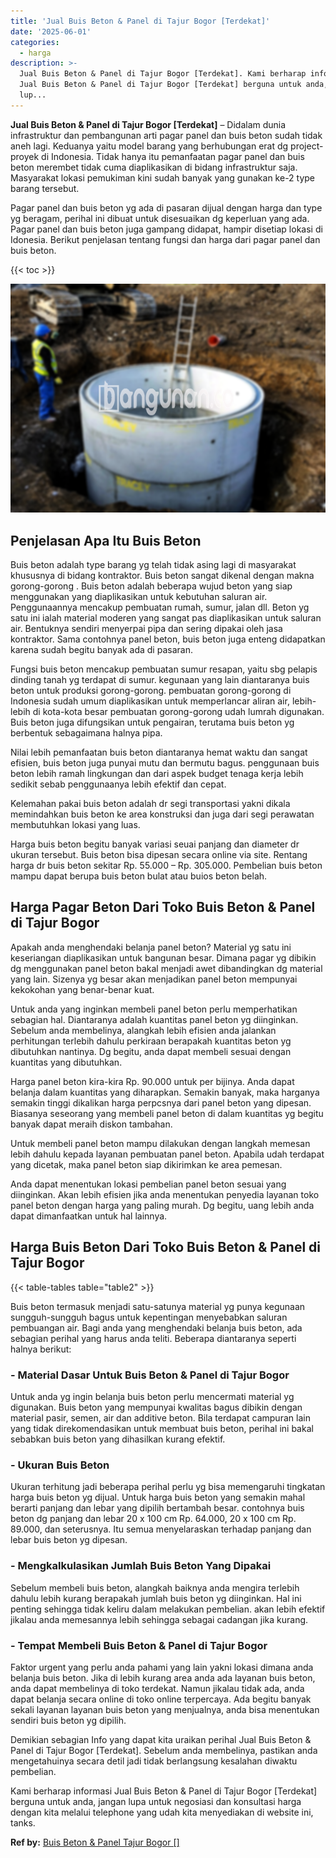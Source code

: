 ```yaml
---
title: 'Jual Buis Beton & Panel di Tajur Bogor [Terdekat]'
date: '2025-06-01'
categories:
  - harga
description: >-
  Jual Buis Beton & Panel di Tajur Bogor [Terdekat]. Kami berharap informasi
  Jual Buis Beton & Panel di Tajur Bogor [Terdekat] berguna untuk anda, jangan
  lup...
---
```


**Jual Buis Beton & Panel di Tajur Bogor \[Terdekat\]** – Didalam dunia infrastruktur dan pembangunan arti pagar panel dan buis beton sudah tidak aneh lagi. Keduanya yaitu model barang yang berhubungan erat dg project-proyek di Indonesia. Tidak hanya itu pemanfaatan pagar panel dan buis beton merembet tidak cuma diaplikasikan di bidang infrastruktur saja. Masyarakat lokasi pemukiman kini sudah banyak yang gunakan ke-2 type barang tersebut.

Pagar panel dan buis beton yg ada di pasaran dijual dengan harga dan type yg beragam, perihal ini dibuat untuk disesuaikan dg keperluan yang ada. Pagar panel dan buis beton juga gampang didapat, hampir disetiap lokasi di Idonesia. Berikut penjelasan tentang fungsi dan harga dari pagar panel dan buis beton.

{{< toc >}}

![Jual Buis Beton & Panel di Tajur Bogor [Terdekat]](/images/jual-panel-buis-beton-murah-43.png)

## Penjelasan Apa Itu Buis Beton

Buis beton adalah type barang yg telah tidak asing lagi di masyarakat khususnya di bidang kontraktor. Buis beton sangat dikenal dengan makna gorong-gorong . Buis beton adalah beberapa wujud beton yang siap menggunakan yang diaplikasikan untuk kebutuhan saluran air. Penggunaannya mencakup pembuatan rumah, sumur, jalan dll. Beton yg satu ini ialah material moderen yang sangat pas diaplikasikan untuk saluran air. Bentuknya sendiri menyerpai pipa dan sering dipakai oleh jasa kontraktor. Sama contohnya panel beton, buis beton juga enteng didapatkan karena sudah begitu banyak ada di pasaran.

Fungsi buis beton mencakup pembuatan sumur resapan, yaitu sbg pelapis dinding tanah yg terdapat di sumur. kegunaan yang lain diantaranya buis beton untuk produksi gorong-gorong. pembuatan gorong-gorong di Indonesia sudah umum diaplikasikan untuk memperlancar aliran air, lebih-lebih di kota-kota besar pembuatan gorong-gorong udah lumrah digunakan. Buis beton juga difungsikan untuk pengairan, terutama buis beton yg berbentuk sebagaimana halnya pipa.

Nilai lebih pemanfaatan buis beton diantaranya hemat waktu dan sangat efisien, buis beton juga punyai mutu dan bermutu bagus. penggunaan buis beton lebih ramah lingkungan dan dari aspek budget tenaga kerja lebih sedikit sebab penggunaanya lebih efektif dan cepat.

Kelemahan pakai buis beton adalah dr segi transportasi yakni dikala memindahkan buis beton ke area konstruksi dan juga dari segi perawatan membutuhkan lokasi yang luas.

Harga buis beton begitu banyak variasi seuai panjang dan diameter dr ukuran tersebut. Buis beton bisa dipesan secara online via site. Rentang harga dr buis beton sekitar Rp. 55.000 – Rp. 305.000. Pembelian buis beton mampu dapat berupa buis beton bulat atau buios beton belah.

## Harga Pagar Beton Dari Toko Buis Beton & Panel di Tajur Bogor

Apakah anda menghendaki belanja panel beton? Material yg satu ini keseriangan diaplikasikan untuk bangunan besar. Dimana pagar yg dibikin dg menggunakan panel beton bakal menjadi awet dibandingkan dg material yang lain. Sizenya yg besar akan menjadikan panel beton mempunyai kekokohan yang benar-benar kuat.

Untuk anda yang inginkan membeli panel beton perlu memperhatikan sebagian hal. Diantaranya adalah kuantitas panel beton yg diinginkan. Sebelum anda membelinya, alangkah lebih efisien anda jalankan perhitungan terlebih dahulu perkiraan berapakah kuantitas beton yg dibutuhkan nantinya. Dg begitu, anda dapat membeli sesuai dengan kuantitas yang dibutuhkan.

Harga panel beton kira-kira Rp. 90.000 untuk per bijinya. Anda dapat belanja dalam kuantitas yang diharapkan. Semakin banyak, maka harganya semakin tinggi dikalikan harga perpcsnya dari panel beton yang dipesan. Biasanya seseorang yang membeli panel beton di dalam kuantitas yg begitu banyak dapat meraih diskon tambahan.

Untuk membeli panel beton mampu dilakukan dengan langkah memesan lebih dahulu kepada layanan pembuatan panel beton. Apabila udah terdapat yang dicetak, maka panel beton siap dikirimkan ke area pemesan.

Anda dapat menentukan lokasi pembelian panel beton sesuai yang diinginkan. Akan lebih efisien jika anda menentukan penyedia layanan toko panel beton dengan harga yang paling murah. Dg begitu, uang lebih anda dapat dimanfaatkan untuk hal lainnya.

## Harga Buis Beton Dari Toko Buis Beton & Panel di Tajur Bogor

{{< table-tables table="table2" >}}

Buis beton termasuk menjadi satu-satunya material yg punya kegunaan sungguh-sungguh bagus untuk kepentingan menyebabkan saluran pembuangan air. Bagi anda yang menghendaki belanja buis beton, ada sebagian perihal yang harus anda teliti. Beberapa diantaranya seperti halnya berikut:

### \- Material Dasar Untuk Buis Beton & Panel di Tajur Bogor

Untuk anda yg ingin belanja buis beton perlu mencermati material yg digunakan. Buis beton yang mempunyai kwalitas bagus dibikin dengan material pasir, semen, air dan additive beton. Bila terdapat campuran lain yang tidak direkomendasikan untuk membuat buis beton, perihal ini bakal sebabkan buis beton yang dihasilkan kurang efektif.

### \- Ukuran Buis Beton

Ukuran terhitung jadi beberapa perihal perlu yg bisa memengaruhi tingkatan harga buis beton yg dijual. Untuk harga buis beton yang semakin mahal berarti panjang dan lebar yang dipilih bertambah besar. contohnya buis beton dg panjang dan lebar 20 x 100 cm Rp. 64.000, 20 x 100 cm Rp. 89.000, dan seterusnya. Itu semua menyelaraskan terhadap panjang dan lebar buis beton yg dipesan.

### \- Mengkalkulasikan Jumlah Buis Beton Yang Dipakai

Sebelum membeli buis beton, alangkah baiknya anda mengira terlebih dahulu lebih kurang berapakah jumlah buis beton yg diinginkan. Hal ini penting sehingga tidak keliru dalam melakukan pembelian. akan lebih efektif jikalau anda memesannya lebih sehingga sebagai cadangan jika kurang.

### \- Tempat Membeli Buis Beton & Panel di Tajur Bogor

Faktor urgent yang perlu anda pahami yang lain yakni lokasi dimana anda belanja buis beton. Jika di lebih kurang area anda ada layanan buis beton, anda dapat membelinya di toko terdekat. Namun jikalau tidak ada, anda dapat belanja secara online di toko online terpercaya. Ada begitu banyak sekali layanan layanan buis beton yang menjualnya, anda bisa menentukan sendiri buis beton yg dipilih.

Demikian sebagian Info yang dapat kita uraikan perihal Jual Buis Beton & Panel di Tajur Bogor \[Terdekat\]. Sebelum anda membelinya, pastikan anda mengetahuinya secara detil jadi tidak berlangsung kesalahan diwaktu pembelian.

Kami berharap informasi Jual Buis Beton & Panel di Tajur Bogor \[Terdekat\] berguna untuk anda, jangan lupa untuk negosiasi dan konsultasi harga dengan kita melalui telephone yang udah kita menyediakan di website ini, tanks.

**Ref by:** [Buis Beton & Panel Tajur Bogor []](https://id.wikipedia.org/wiki/Buis)
